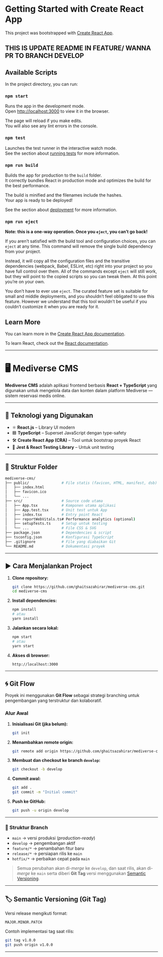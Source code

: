 # Getting Started with Create React App

This project was bootstrapped with [Create React App](https://github.com/facebook/create-react-app).

## THIS IS UPDATE README IN FEATURE/ WANNA PR TO BRANCH DEVELOP

## Available Scripts

In the project directory, you can run:

### `npm start`

Runs the app in the development mode.\
Open [http://localhost:3000](http://localhost:3000) to view it in the browser.

The page will reload if you make edits.\
You will also see any lint errors in the console.

### `npm test`

Launches the test runner in the interactive watch mode.\
See the section about [running tests](https://facebook.github.io/create-react-app/docs/running-tests) for more information.

### `npm run build`

Builds the app for production to the `build` folder.\
It correctly bundles React in production mode and optimizes the build for the best performance.

The build is minified and the filenames include the hashes.\
Your app is ready to be deployed!

See the section about [deployment](https://facebook.github.io/create-react-app/docs/deployment) for more information.

### `npm run eject`

**Note: this is a one-way operation. Once you `eject`, you can’t go back!**

If you aren’t satisfied with the build tool and configuration choices, you can `eject` at any time. This command will remove the single build dependency from your project.

Instead, it will copy all the configuration files and the transitive dependencies (webpack, Babel, ESLint, etc) right into your project so you have full control over them. All of the commands except `eject` will still work, but they will point to the copied scripts so you can tweak them. At this point you’re on your own.

You don’t have to ever use `eject`. The curated feature set is suitable for small and middle deployments, and you shouldn’t feel obligated to use this feature. However we understand that this tool wouldn’t be useful if you couldn’t customize it when you are ready for it.

## Learn More

You can learn more in the [Create React App documentation](https://facebook.github.io/create-react-app/docs/getting-started).

To learn React, check out the [React documentation](https://reactjs.org/).

---

# 🖥️ Mediverse CMS

**Mediverse CMS** adalah aplikasi frontend berbasis **React + TypeScript** yang digunakan untuk mengelola data dan konten dalam platform Mediverse — sistem reservasi medis online.

---

## 🚀 Teknologi yang Digunakan

- ⚛️ **React.js** – Library UI modern
- 🟦 **TypeScript** – Superset JavaScript dengan type-safety
- 🛠️ **Create React App (CRA)** – Tool untuk bootstrap proyek React
- 🧪 **Jest & React Testing Library** – Untuk unit testing

---

## 📁 Struktur Folder

```bash
mediverse-cms/
├── public/               # File statis (favicon, HTML, manifest, dsb)
│   ├── index.html
│   ├── favicon.ico
│   └── ...
├── src/                  # Source code utama
│   ├── App.tsx           # Komponen utama aplikasi
│   ├── App.test.tsx      # Unit test untuk App
│   ├── index.tsx         # Entry point React
│   ├── reportWebVitals.ts# Performance analytics (optional)
│   ├── setupTests.ts     # Setup untuk testing
│   └── ...               # File CSS & SVG
├── package.json          # Dependencies & script
├── tsconfig.json         # Konfigurasi TypeScript
├── .gitignore            # File yang diabaikan Git
└── README.md             # Dokumentasi proyek
```

---

## ▶️ Cara Menjalankan Project

1. **Clone repository:**
   ```bash
   git clone https://github.com/ghaitsazahirar/mediverse-cms.git
   cd mediverse-cms
   ```

2. **Install dependencies:**
   ```bash
   npm install
   # atau
   yarn install
   ```

3. **Jalankan secara lokal:**
   ```bash
   npm start
   # atau
   yarn start
   ```

4. **Akses di browser:**
   ```
   http://localhost:3000
   ```

---

## 🌀 Git Flow

Proyek ini menggunakan **Git Flow** sebagai strategi branching untuk pengembangan yang terstruktur dan kolaboratif.

### Alur Awal

1. **Inisialisasi Git (jika belum):**
   ```bash
   git init
   ```

2. **Menambahkan remote origin:**
   ```bash
   git remote add origin https://github.com/ghaitsazahirar/mediverse-cms.git
   ```

3. **Membuat dan checkout ke branch `develop`:**
   ```bash
   git checkout -b develop
   ```

4. **Commit awal:**
   ```bash
   git add .
   git commit -m "Initial commit"
   ```

5. **Push ke GitHub:**
   ```bash
   git push -u origin develop
   ```

---

### 📌 Struktur Branch

- `main` → versi produksi (_production-ready_)
- `develop` → pengembangan aktif
- `feature/*` → penambahan fitur baru
- `release/*` → persiapan rilis ke `main`
- `hotfix/*` → perbaikan cepat pada `main`

> Semua perubahan akan di-*merge* ke `develop`, dan saat rilis, akan di-*merge* ke `main` serta diberi **Git Tag** versi menggunakan [Semantic Versioning](https://semver.org/).

---

## 🏷️ Semantic Versioning (Git Tag)

Versi release mengikuti format:

```
MAJOR.MINOR.PATCH
```

Contoh implementasi tag saat rilis:
```bash
git tag v1.0.0
git push origin v1.0.0
```
---

